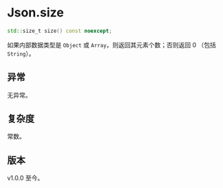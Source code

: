 # **Json.size**

```cpp
std::size_t size() const noexcept;
```

如果内部数据类型是 `Object` 或 `Array`，则返回其元素个数；否则返回 0 （包括 `String`）。

## 异常

无异常。

## 复杂度

常数。

## 版本

v1.0.0 至今。

